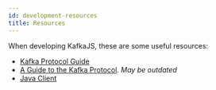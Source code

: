 ```yaml
---
id: development-resources
title: Resources
---
```


When developing KafkaJS, these are some useful resources:

* [Kafka Protocol Guide](https://kafka.apache.org/protocol.html)
* [A Guide to the Kafka Protocol](https://cwiki.apache.org/confluence/display/KAFKA/A+Guide+To+The+Kafka+Protocol). _May be outdated_
* [Java Client](https://github.com/apache/kafka/tree/trunk/clients/src/main/java/org/apache/kafka/clients)